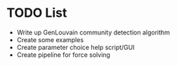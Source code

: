 # TODO List

- Write up GenLouvain community detection algorithm
- Create some examples
- Create parameter choice help script/GUI
- Create pipeline for force solving

